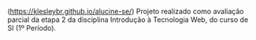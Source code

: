 (https://klesleybr.github.io/alucine-se/)
Projeto realizado como avaliação parcial da etapa 2 da disciplina Introdução à Tecnologia Web, do curso de SI (1º Período).
